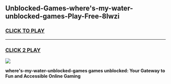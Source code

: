 
## Unblocked-Games-where's-my-water-unblocked-games-Play-Free-8lwzi
<h3>
<a href="https://premium76.site?title=where's-my-water-unblocked-games&ref=10A">CLICK TO PLAY</a></h3>
<hr>

<h3>
<a href="https://premium76.site?title=where's-my-water-unblocked-games&ref=10A">CLICK 2 PLAY</a>
  
</h3>

<a href="https://premium76.site?title=where's-my-water-unblocked-games&ref=10A"><img src="https://clearcache.store/games.png"></a>


**where's-my-water-unblocked-games games unblocked: Your Gateway to Fun and Accessible Online Gaming**
